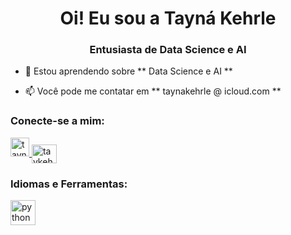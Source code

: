 <h1 align = "center"> Oi! Eu sou a Tayná Kehrle </h1>
<h3 align = "center"> Entusiasta de Data Science e AI </h3>

- 🌱 Estou aprendendo sobre ** Data Science e AI **

- 📫 Você pode me contatar em ** taynakehrle @ icloud.com **

<h3 align = "left"> Conecte-se a mim: </h3>
<p align = "left">
<a href = "https://linkedin.com/in/taynakehrle" target = " em branco "> <img align =" center "src =" https://raw.githubusercontent.com/rahuldkjain/github-profile-readme-generator/master/src/images/icons/Social/linked-in-alt.svg "alt =" taynakehrle "height =" 30 "largura =" 40 "/> </a>
<a href="https://instagram.com/taykehrle" target="blank"> <img align = "center" src = "https://raw.githubusercontent.com/rahuldkjain/github-profile-readme-generator /master/src/images/icons/Social/instagram.svg "alt =" taykehrle "height =" 30 "width =" 40 "/> </a>
</p>

<h3 align =" left "> Idiomas e Ferramentas: </h3>
<p align = "left"> <a href="https://www.python.org" target="_blank"> <img src = "https://raw.githubusercontent.com/ devicons / devicon / master / icons / python / python-original.svg "alt =" python "width =" 40 "height =" 40 "/> </a> </p>

